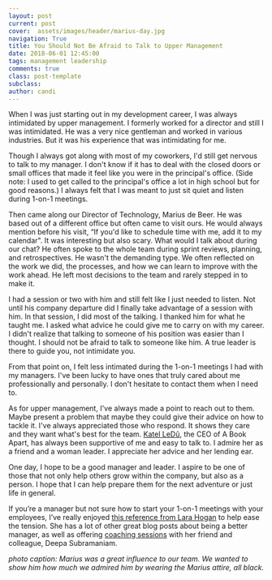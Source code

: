 ```yaml
---
layout: post
current: post
cover:  assets/images/header/marius-day.jpg
navigation: True
title: You Should Not Be Afraid to Talk to Upper Management
date: 2018-06-01 12:45:00
tags: management leadership
comments: true
class: post-template
subclass: 
author: candi
---
```




When I was just starting out in my development career, I was always intimidated by upper management. I formerly worked for a director and still I was intimidated. He was a very nice gentleman and worked in various industries. But it was his experience that was intimidating for me. 

Though I always got along with most of my coworkers, I'd still get nervous to talk to my manager. I don't know if it has to deal with the closed doors or small offices that made it feel like you were in the principal's office. (Side note: I used to get called to the principal's office a lot in high school but for good reasons.)  I always felt that I was meant to just sit quiet and listen during 1-on-1 meetings.

Then came along our Director of Technology, Marius de Beer. He was based out of a different office but often came to visit ours. He would always mention before his visit, “If you'd like to schedule time with me, add it to my calendar". It was interesting but also scary. What would I talk about during our chat? He often spoke to the whole team during sprint reviews, planning, and retrospectives. He wasn't the demanding type. We often reflected on the work we did, the processes, and how we can learn to improve with the work ahead. He left most decisions to the team and rarely stepped in to make it. 

I had a session or two with him and still felt like I just needed to listen. Not until his company departure did I finally take advantage of a session with him. In that session, I did most of the talking. I thanked him for what he taught me. I asked what advice he could give me to carry on with my career. I didn't realize that talking to someone of his position was easier than I thought. I should not be afraid to talk to someone like him. A true leader is there to guide you, not intimidate you. 

From that point on, I felt less intimated during the 1-on-1 meetings I had with my managers. I've been lucky to have ones that truly cared about me professionally and personally. I don't hesitate to contact them when I need to.  

As for upper management, I've always made a point to reach out to them. Maybe present a problem that maybe they could give their advice on how to tackle it. I've always appreciated those who respond. It shows they care and they want what's best for the team.  [Katel LeDû](https://twitter.com/theledu), the CEO of A Book Apart, has always been supportive of me and easy to talk to. I admire her as a friend and a woman leader.  I appreciate her advice and her lending ear. 

One day, I hope to be a good manager and leader. I aspire to be one of those that not only help others grow within the company, but also as a person. I hope that I can help prepare them for the next adventure or just life in general. 

If you’re a manager but not sure how to start your 1-on-1 meetings with your employees, I’ve really enjoyed [this reference from Lara Hogan](https://larahogan.me/blog/first-one-on-one-questions/) to help ease the tension. She has a lot of other great blog posts about being a better manager, as well as offering [coaching sessions](http://where-with-all.com/) with her friend and colleague, Deepa Subramaniam.

_photo caption: Marius was a great influence to our team. We wanted to show him how much we admired him by wearing the Marius attire, all black._
